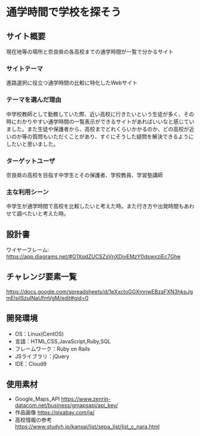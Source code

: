 # 通学時間で学校を探そう

## サイト概要
 現在地等の場所と奈良県の各高校までの通学時間が一覧で分かるサイト

### サイトテーマ
 進路選択に役立つ通学時間の比較に特化したWebサイト

### テーマを選んだ理由
 中学校教師として勤務していた際、近い高校に行きたいという生徒が多く、その時にわかりやすい通学時間の一覧表示ができるサイトがあればいいなと感じていました。また生徒や保護者から、高校までどれくらいかかるのか、どの高校が近いのか等の質問もいただくことがあり、すぐにそうした疑問を解決できるようにしたいと思いました。

### ターゲットユーザ
 奈良県の高校を目指す中学生とその保護者、学校教員、学習塾講師

### 主な利用シーン
 中学生が通学時間で高校を比較したいと考えた時。また行き方や出発時間もあわせて調べたいと考えた時。

## 設計書
ワイヤーフレーム: https://app.diagrams.net/#G1XqdZUCSZsVnXDivEMzY0dswxziEc7Ghe

## チャレンジ要素一覧
 https://docs.google.com/spreadsheets/d/1eXxctoGGXmnwEBzaFXN3hkpJgmElsiISzulNaUfmVgM/edit#gid=0

## 開発環境
- OS：Linux(CentOS)
- 言語：HTML,CSS,JavaScript,Ruby,SQL
- フレームワーク：Ruby on Rails
- JSライブラリ：jQuery
- IDE：Cloud9

## 使用素材
- Google_Maps_API https://www.zenrin-datacom.net/business/gmapsapi/api_key/
- 作品画像 https://pixabay.com/ja/
- 高校情報の参考 https://www.studyh.jp/kansai/list/sepa_list/list_c_nara.html
